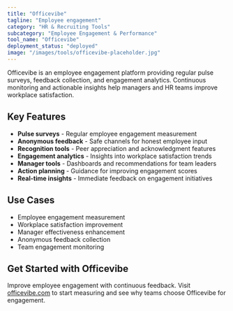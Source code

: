 ```yaml
---
title: "Officevibe"
tagline: "Employee engagement"
category: "HR & Recruiting Tools"
subcategory: "Employee Engagement & Performance"
tool_name: "Officevibe"
deployment_status: "deployed"
image: "/images/tools/officevibe-placeholder.jpg"
---
```

Officevibe is an employee engagement platform providing regular pulse surveys, feedback collection, and engagement analytics. Continuous monitoring and actionable insights help managers and HR teams improve workplace satisfaction.

## Key Features

- **Pulse surveys** - Regular employee engagement measurement
- **Anonymous feedback** - Safe channels for honest employee input
- **Recognition tools** - Peer appreciation and acknowledgment features
- **Engagement analytics** - Insights into workplace satisfaction trends
- **Manager tools** - Dashboards and recommendations for team leaders
- **Action planning** - Guidance for improving engagement scores
- **Real-time insights** - Immediate feedback on engagement initiatives

## Use Cases

- Employee engagement measurement
- Workplace satisfaction improvement
- Manager effectiveness enhancement
- Anonymous feedback collection
- Team engagement monitoring

## Get Started with Officevibe

Improve employee engagement with continuous feedback. Visit [officevibe.com](https://www.officevibe.com) to start measuring and see why teams choose Officevibe for engagement.
